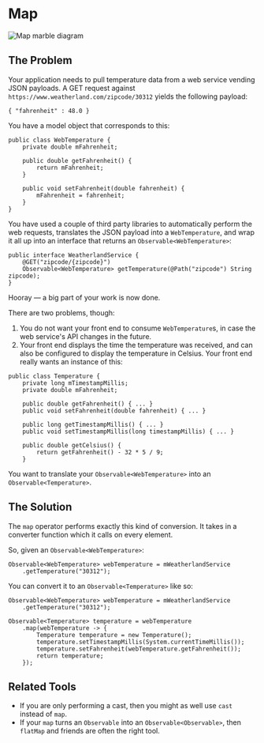 # Map

![Map marble diagram](https://raw.githubusercontent.com/wiki/ReactiveX/RxJava/images/rx-operators/map.png)

## The Problem

Your application needs to pull temperature data from a web service vending JSON payloads.
A GET request against `https://www.weatherland.com/zipcode/30312` yields the following payload:

```
{ "fahrenheit" : 48.0 }
```

You have a model object that corresponds to this:

```
public class WebTemperature {
    private double mFahrenheit;

    public double getFahrenheit() {
        return mFahrenheit;
    }

    public void setFahrenheit(double fahrenheit) {
        mFahrenheit = fahrenheit;
    }
}
```

You have used a couple of third party libraries to automatically perform the web requests, translates the JSON payload into a `WebTemperature`, and wrap it all up into an interface that returns an `Observable<WebTemperature>`:

```
public interface WeatherlandService {
    @GET("zipcode/{zipcode}")
    Observable<WebTemperature> getTemperature(@Path("zipcode") String zipcode);
}
```


Hooray — a big part of your work is now done.

There are two problems, though:

1. You do not want your front end to consume `WebTemperature`s, in case the web service's API changes in the future.
2. Your front end displays the time the temperature was received, and can also be configured to display the temperature in Celsius. Your front end really wants an instance of this:

```
public class Temperature {
    private long mTimestampMillis;
    private double mFahrenheit;

    public double getFahrenheit() { ... }
    public void setFahrenheit(double fahrenheit) { ... }

    public long getTimestampMillis() { ... }
    public void setTimestampMillis(long timestampMillis) { ... }

    public double getCelsius() {
        return getFahrenheit() - 32 * 5 / 9;
    }
```

You want to translate your `Observable<WebTemperature>` into an `Observable<Temperature>`.

## The Solution

The `map` operator performs exactly this kind of conversion.
It takes in a converter function which it calls on every element.

So, given an `Observable<WebTemperature>`:

```
Observable<WebTemperature> webTemperature = mWeatherlandService
    .getTemperature("30312");
```

You can convert it to an `Observable<Temperature>` like so:

```
Observable<WebTemperature> webTemperature = mWeatherlandService
    .getTemperature("30312");

Observable<Temperature> temperature = webTemperature
    .map(webTemperature -> {
        Temperature temperature = new Temperature();
        temperature.setTimestampMillis(System.currentTimeMillis());
        temperature.setFahrenheit(webTemperature.getFahrenheit());
        return temperature;
    });
```

## Related Tools

* If you are only performing a cast, then you might as well use `cast` instead of `map`.
* If your `map` turns an `Observable` into an `Observable<Observable>`, then `flatMap` and friends are often the right tool.
